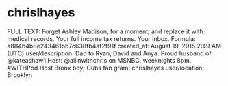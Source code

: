 # chrislhayes

FULL TEXT: Forget Ashley Madison, for a moment, and replace it with: medical records. Your full income tax returns. Your inbox.
Formula: a884b4b8e243461bb7c638fb4af2f91f
created_at: August 19, 2015 2:49 AM (UTC)
user/description: Dad to Ryan, David and Anya.
Proud husband of @kateashaw1
Host: @allinwithchris on MSNBC, weeknights 8pm. 
#WITHPod Host
Bronx boy; Cubs fan
gram: chrislhayes
user/location: Brooklyn